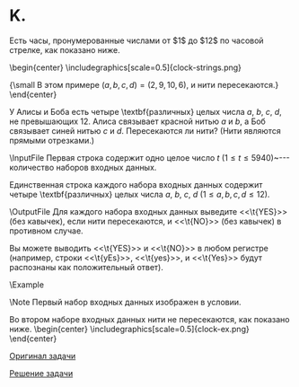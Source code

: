 <h1>K.  </h1>
Есть часы, пронумерованные числами от $1$ до $12$ по часовой стрелке, как показано ниже.

\begin{center}
\includegraphics[scale=0.5]{clock-strings.png}

{\small В этом примере $(a,b,c,d)=(2,9,10,6)$, и нити пересекаются.}
\end{center}

У Алисы и Боба есть четыре \textbf{различных} целых числа $a$, $b$, $c$, $d$, не превышающих $12$. Алиса связывает красной нитью $a$ и $b$, а Боб связывает синей нитью $c$ и $d$. Пересекаются ли нити? (Нити являются прямыми отрезками.)

\InputFile
Первая строка содержит одно целое число $t$ ($1 \leq t \leq 5940$)~--- количество наборов входных данных.

Единственная строка каждого набора входных данных содержит четыре \textbf{различных} целых числа $a$, $b$, $c$, $d$ ($1 \leq a, b, c, d \leq 12$).

\OutputFile
Для каждого набора входных данных выведите <<\t{YES}>> (без кавычек), если нити пересекаются, и <<\t{NO}>> (без кавычек) в противном случае.

Вы можете выводить <<\t{YES}>> и <<\t{NO}>> в любом регистре (например, строки <<\t{yEs}>>, <<\t{yes}>>, и <<\t{Yes}>> будут распознаны как положительный ответ).

\Example

\Note
Первый набор входных данных изображен в условии.

Во втором наборе входных данных нити не пересекаются, как показано ниже.
\begin{center}
\includegraphics[scale=0.5]{clock-ex.png}
\end{center}


[Оригинал задачи](https://codeforces.com/contest/1971/problem/C)

[Решение задачи](Solution_K.md)